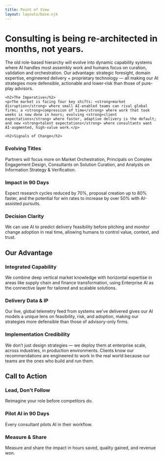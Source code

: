 ```yaml
---
title: Point of View
layout: layouts/base.njk
---
```


<div class="grid-main-content">
	<h1>Consulting is being re-architected in months, not years.</h1>
</div>

<div class="grid-main-content">
	<p>The old role-based hierarchy will evolve into dynamic capability systems where AI handles most assembly work and humans focus on curation, validation and orchestration. Our advantage: strategic foresight, domain expertise, engineered delivery + proprietary technology — all making our AI strategies more defensible, actionable and lower-risk than those of pure-play advisors.</p>

	<h2>The Imperative</h2>
	<p>The market is facing four key shifts: <strong>market disruption</strong> where small AI-enabled teams can rival global firms; a <strong>compression of time</strong> where work that took weeks is now done in hours; evolving <strong>client expectations</strong> where faster, adaptive delivery is the default; and new <strong>talent expectations</strong> where consultants want AI-augmented, high-value work.</p>

	<h2>Signals of Change</h2>
</div>

<div class="grid-main-content horizontal-group cols-3">
	<div class="group-item">
		<h3>Evolving Titles</h3>
		<p>Partners will focus more on Market Orchestration, Principals on Complex Engagement Design, Consultants on Solution Curation, and Analysts on Information Strategy & Verification.</p>
	</div>
	<div class="group-item">
		<h3>Impact in 90 Days</h3>
		<p>Expect research cycles reduced by 70%, proposal creation up to 80% faster, and the potential for win rates to increase by over 50% with AI-assisted pursuits.</p>
	</div>
	<div class="group-item">
		<h3>Decision Clarity</h3>
		<p>We can use AI to predict delivery feasibility before pitching and monitor change adoption in real time, allowing humans to control value, context, and trust.</p>
	</div>
</div>

<div class="grid-main-content">
	<h2>Our Advantage</h2>
</div>

<div class="grid-main-content horizontal-group cols-2">
	<div class="group-item">
		<h3>Integrated Capability</h3>
		<p>We combine deep vertical market knowledge with horizontal expertise in areas like supply chain and finance transformation, using Enterprise AI as the connective layer for tailored and scalable solutions.</p>
	</div>
	<div class="group-item">
		<h3>Delivery Data & IP</h3>
		<p>Our live, global telemetry feed from systems we've delivered gives our AI models a unique lens on feasibility, risk, and adoption, making our strategies more defensible than those of advisory-only firms.</p>
	</div>
</div>

<div class="grid-main-content">
	 <h3>Implementation Credibility</h3>
	 <p>We don’t just design strategies — we deploy them at enterprise scale, across industries, in production environments. Clients know our recommendations are engineered to work in the real world because our teams are the ones who build and run them.</p>
	 <h2>Call to Action</h2>
</div>

<div class="grid-main-content horizontal-group cols-3">
	<div class="group-item">
		<h3>Lead, Don't Follow</h3>
		<p>Reimagine your role before competitors do.</p>
	</div>
	<div class="group-item">
		<h3>Pilot AI in 90 Days</h3>
		<p>Every consultant pilots AI in their workflow.</p>
	</div>
	<div class="group-item">
		<h3>Measure & Share</h3>
		<p>Measure and share the impact in hours saved, quality gained, and revenue won.</p>
	</div>
</div>